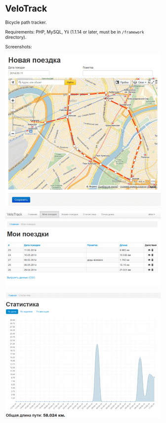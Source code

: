 VeloTrack
=========

Bicycle path tracker.

Requirements: PHP, MySQL, Yii (1.1.14 or later, must be in `/framework` directory).

Screenshots: 

![Screenshot 1](/images/screen1.png?raw=true)

![Screenshot 2](/images/screen2.png?raw=true)

![Screenshot 3](/images/screen3.png?raw=true)
